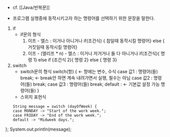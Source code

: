 - cf. [[Java/반복문]]

- 프로그램 실행중에  동작시키고자 하는 명령어를 선택하기 위한 문장을 말한다.
1. if 
	- if문의 형식
		 1. 이프 - 엘스  : 이거나 아니거나
		 if(조건식) { 
			참일때 동작시킬 명령어}
			else {
			거짓일때 동작시킬 명령어}
		2. 이프 - (엘리프 \* n) - 엘스 : 이거나 저거거나 둘 다 아니거나
			if(조건식){
			   명령 1}
			else if (조건식 2){
			   명령 2}
			else {
			   명령 3}
2. switch
	- switch문의 형식
			switch(항) {          ← 항에는 변수, 수식
			case 값1 :
				명령어(들)
				break;          ← break안 하면 계속 내려가면서 실행, 필수는 아님
			case 값2 :
				명령어(들)
				break;
			case 값3 : 
				명령어(들)
				break;
			default :              ← 기본값 설정 가능
				명령어(들)
			}
	- 스위치 표현식
	```
	String message = switch (dayOfWeek) {
    case MONDAY -> "Start of the work week.";
    case FRIDAY -> "End of the work week.";
    default -> "Midweek days.";
};
System.out.println(message);
```